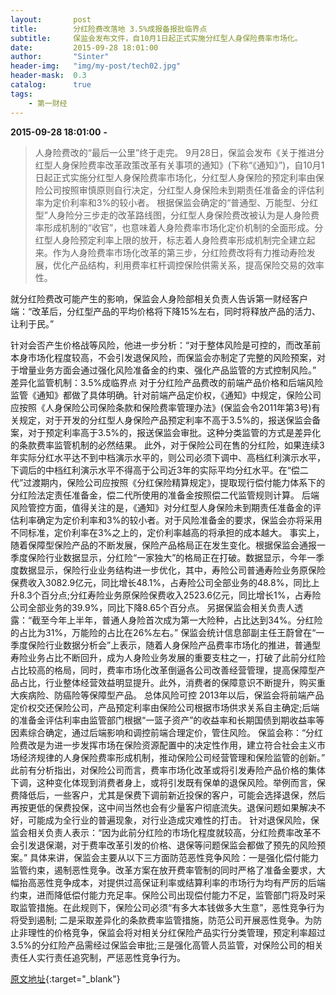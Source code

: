 ```yaml
---
layout:       post
title:        分红险费改落地 3.5%成报备报批临界点
subtitle:     保监会发布文件，自10月1日起正式实施分红型人身保险费率市场化。
date:         2015-09-28 18:01:00
author:       "Sinter"
header-img:   "img/my-post/tech02.jpg"
header-mask:  0.3
catalog:      true
tags:
    - 第一财经
---
```


**2015-09-28 18:01:00**  **-**

> 人身险费改的“最后一公里”终于走完。
9月28日，保监会发布《关于推进分红型人身保险费率改革政策改革有关事项的通知》(下称“《通知》”)，自10月1日起正式实施分红型人身保险费率市场化，分红型人身保险的预定利率由保险公司按照审慎原则自行决定，分红型人身保险未到期责任准备金的评估利率为定价利率和3%的较小者。
根据保监会确定的“普通型、万能型、分红型”人身险分三步走的改革路线图，分红型人身保险费改被认为是人身险费率形成机制的“收官”，也意味着人身险费率市场化定价机制的全面形成。分红型人身险预定利率上限的放开，标志着人身险费率形成机制完全建立起来。作为人身险费率市场化改革的第三步，分红险费改将有力推动寿险发展，优化产品结构，利用费率杠杆调控保险供需关系，提高保险交易的效率性。

就分红险费改可能产生的影响，保监会人身险部相关负责人告诉第一财经客户端：“改革后，分红型产品的平均价格将下降15%左右，同时将释放产品的活力、让利于民。”

针对会否产生价格战等风险，他进一步分析：“对于整体风险是可控的，而改革前本身市场化程度较高，不会引发退保风险，而保监会亦制定了完整的风险预案，对于增量业务方面会通过强化风险准备金的约束、强化产品监管的方式控制风险。”
差异化监管机制：3.5%成临界点
对于分红险产品费改的前端产品价格和后端风险监管《通知》都做了具体明确。针对前端产品定价权，《通知》中规定，保险公司应按照《人身保险公司保险条款和保险费率管理办法》(保监会令2011年第3号)有关规定，对于开发的分红型人身保险产品预定利率不高于3.5%的，报送保监会备案，对于预定利率高于3.5%的，报送保监会审批。这种分类监管的方式是差异化的条款费率监管机制的必然结果。
此外，对于保险公司在售的分红险，如果连续3年实际分红水平达不到中档演示水平的，则公司必须下调中、高档红利演示水平，下调后的中档红利演示水平不得高于公司近3年的实际平均分红水平。在“偿二代”过渡期内，保险公司应按照《分红保险精算规定》，提取现行偿付能力体系下的分红险法定责任准备金，偿二代所使用的准备金按照偿二代监管规则计算。
后端风险管控方面，值得关注的是，《通知》对分红型人身保险未到期责任准备金的评估利率确定为定价利率和3%的较小者。对于风险准备金的要求，保监会亦将采用不同标准，定价利率在3%之上的，定价利率越高的将承担的成本越大。
事实上，随着保障型保险产品的不断发展，保险产品格局正在发生变化。根据保监会通报一季度保险行业数据显示，分红险“一家独大”的格局正在打破。数据显示，今年一季度数据显示，保险行业业务结构进一步优化，其中，寿险公司普通寿险业务原保险保费收入3082.9亿元，同比增长48.1%，占寿险公司全部业务的48.8%，同比上升8.3个百分点;分红寿险业务原保险保费收入2523.6亿元，同比增长1%，占寿险公司全部业务的39.9%，同比下降8.65个百分点。
另据保监会相关负责人透露：“截至今年上半年，普通人身险首次成为第一大险种，占比达到34%。分红险的占比为31%，万能险的占比在26%左右。”
保监会统计信息部副主任王蔚曾在“一季度保险行业数据分析会”上表示，随着人身保险产品费率市场化的推进，普通型寿险业务占比不断回升，成为人身险业务发展的重要支柱之一，打破了此前分红险占比较高的格局，同时，费率市场化改革倒逼各公司改善经营管理，提高保障型产品占比，行业整体经营效益明显提升。此外，消费者的保障意识不断提升，购买重大疾病险、防癌险等保障型产品。
总体风险可控
2013年以后，保监会将前端产品定价权交还保险公司，产品预定利率由保险公司根据市场供求关系自主确定;后端的准备金评估利率由监管部门根据“一篮子资产”的收益率和长期国债到期收益率等因素综合确定，通过后端影响和调控前端合理定价，管住风险。
保监会称：“分红险费改是为进一步发挥市场在保险资源配置中的决定性作用，建立符合社会主义市场经济规律的人身保险费率形成机制，推动保险公司经营管理和保险监管的创新。”
此前有分析指出，对保险公司而言，费率市场化改革或将引发寿险产品价格的集体下调，这种变化体现到消费者身上，或将引发既有保单的退保风险。举例而言，保费降低后，一些客户，尤其是保费下调前新近投保的客户，可能会选择退保，然后再按更低的保费投保，这中间当然也会有少量客户彻底流失。退保问题如果解决不好，可能成为全行业的普遍现象，对行业造成灾难性的打击。
针对退保风险，保监会相关负责人表示：“因为此前分红险的市场化程度就较高，分红险费率改革不会引发退保潮，对于费率改革引发的价格、退保等问题保监会都做了预先的风险预案。”
具体来讲，保监会主要从以下三方面防范恶性竞争风险：一是强化偿付能力监管约束，遏制恶性竞争。改革方案在放开费率管制的同时严格了准备金要求，大幅抬高恶性竞争成本，对提供过高保证利率或结算利率的市场行为均有严厉的后端约束，进而降低偿付能力充足率。保险公司出现偿付能力不足，监管部门将及时采取监管措施。在此规则下，保险公司必须“有多大本钱做多大生意”，恶性竞争行为将受到遏制;
二是采取差异化的条款费率监管措施，防范公司开展恶性竞争。为防止非理性的价格竞争，保监会将对相关分红保险产品实行分类管理，预定利率超过3.5%的分红险产品需经过保监会审批;三是强化高管人员监管，对保险公司的相关责任人实行责任追究制，严惩恶性竞争行为。


[原文地址](http://www.yicai.com/news/4692287.html){:target="_blank"}


